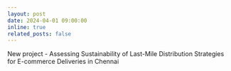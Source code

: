 ```yaml
---
layout: post
date: 2024-04-01 09:00:00
inline: true
related_posts: false
---
```


New project - Assessing Sustainability of Last-Mile Distribution Strategies for E-commerce Deliveries in Chennai